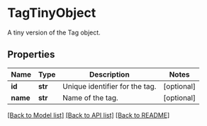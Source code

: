 # TagTinyObject

A tiny version of the Tag object.
## Properties
Name | Type | Description | Notes
------------ | ------------- | ------------- | -------------
**id** | **str** | Unique identifier for the tag. | [optional] 
**name** | **str** | Name of the tag. | [optional] 

[[Back to Model list]](../README.md#documentation-for-models) [[Back to API list]](../README.md#documentation-for-api-endpoints) [[Back to README]](../README.md)


